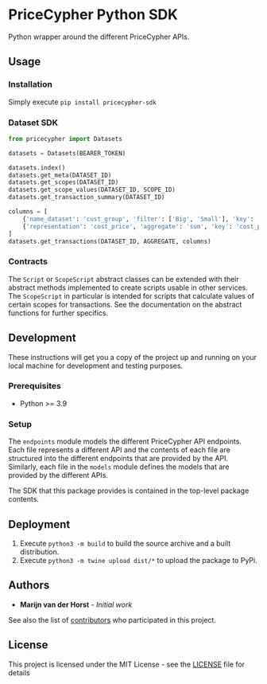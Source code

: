 # PriceCypher Python SDK

Python wrapper around the different PriceCypher APIs.

## Usage
### Installation
Simply execute `pip install pricecypher-sdk`

### Dataset SDK
```python
from pricecypher import Datasets

datasets = Datasets(BEARER_TOKEN)

datasets.index()
datasets.get_meta(DATASET_ID)
datasets.get_scopes(DATASET_ID)
datasets.get_scope_values(DATASET_ID, SCOPE_ID)
datasets.get_transaction_summary(DATASET_ID)

columns = [
    {'name_dataset': 'cust_group', 'filter': ['Big', 'Small'], 'key': 'group'},
    {'representation': 'cost_price', 'aggregate': 'sum', 'key': 'cost_price'}
]
datasets.get_transactions(DATASET_ID, AGGREGATE, columns)
```

### Contracts
The `Script` or `ScopeScript` abstract classes can be extended with their abstract methods implemented to create 
scripts usable in other services. The `ScopeScript` in particular is intended for scripts that calculate values of 
certain scopes for transactions. See the documentation on the abstract functions for further specifics.

## Development

These instructions will get you a copy of the project up and running on your local machine for development and testing purposes. 

### Prerequisites
* Python >= 3.9

### Setup
The `endpoints` module models the different PriceCypher API endpoints. Each file represents a different API and the
contents of each file are structured into the different endpoints that are provided by the API.
Similarly, each file in the `models` module defines the models that are provided by the different APIs.

The SDK that this package provides is contained in the top-level package contents.

## Deployment
1. Execute `python3 -m build` to build the source archive and a built distribution.
2. Execute `python3 -m twine upload dist/*` to upload the package to PyPi.

## Authors

* **Marijn van der Horst** - *Initial work*

See also the list of [contributors](https://github.com/marketredesign/pricecypher_python_sdk/contributors) who participated in this project.

## License

This project is licensed under the MIT License - see the [LICENSE](LICENSE) file for details
